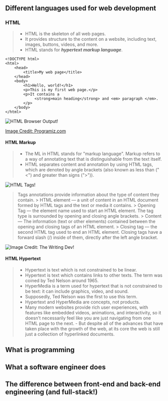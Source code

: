 ## Different languages used for web development

### HTML
> - HTML is the skeleton of all web pages. 
> - It provides structure to the content on a website, including text, images, buttons, videos, and more.
> - HTML stands for ___hypertext markup language___. 
```
<!DOCTYPE html>
<html>
    <head>
        <title>My web page</title>
    </head>
    <body>
        <h1>Hello, world!</h1>
        <p>This is my first web page.</p>
        <p>It contains a 
             <strong>main heading</strong> and <em> paragraph </em>.
        </p>
    </body>
</html>
```
![HTML Browser Output!](https://www.programiz.com/sites/tutorial2program/files/html-basics-hierarchy.png)

[Image Credit: Programiz.com](https://www.programiz.com/)

#### HTML Markup

> - The ML in HTML stands for "markup language". Markup refers to a way of annotating text that is distinguishable from the text itself.
> - HTML separates content and annotation by using HTML tags, which are denoted by angle brackets (also known as less than ("<") and greater than signs (">")).

![HTML Tags!](https://juniortoexpert.com/wp-content/uploads/2021/01/html-bic%CC%A7imlendirme-etiketleri-1.png) 

> Tags annotations provide information about the type of content they contain.
    > HTML element — a unit of content in an HTML document formed by HTML tags and the text or media it contains.
    > Opening Tag — the element name used to start an HTML element. The tag type is surrounded by opening and closing angle brackets.
    > Content — The information (text or other elements) contained between the opening and closing tags of an HTML element.
    > Closing tag — the second HTML tag used to end an HTML element. Closing tags have a forward slash (/) inside of them, directly after the left angle bracket.

![Image Credit: The Writing Dev!](https://thewriting.dev/content/images/2021/09/button-type-buttonGoogle-Searchbutton.png)

#### HTML Hypertext
> - Hypertext is text which is not constrained to be linear.
> - Hypertext is text which contains links to other texts. The term was coined by Ted Nelson around 1965.
> - HyperMedia is a term used for hypertext that is not constrained to be text: it can include graphics, video, and sound.
> - Supposedly, Ted Nelson was the first to use this term.
> - Hypertext and HyperMedia are concepts, not products.
> - Many modern websites provide rich user experiences, with features like embedded videos, animations, and interactivity, so it doesn’t necessarily feel like you are just navigating from one HTML page to the next.
    - But despite all of the advances that have taken place with the growth of the web, at its core the web is still just a collection of hyperlinked documents.



<h2>What is programming</h2>
<h2>What a software engineer does</h2>
<h2>The difference between front-end and back-end engineering (and full-stack!)</h2>
